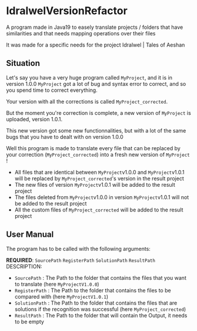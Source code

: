 # IdralwelVersionRefactor

A program made in Java19 to easely translate projects / folders that have similarities and that needs mapping operations over their files

It was made for a specific needs for the project Idralwel | Tales of Aeshan

## Situation

Let's say you have a very huge program called `MyProject`, and it is in version 1.0.0
`MyProject` got a lot of bug and syntax error to correct, and so you spend time to correct everything.

Your version with all the corrections is called `MyProject_corrected`.

But the moment you're correction is complete, a new version of `MyProject` is uploaded, version 1.0.1.

This new version got some new functionnalities, but with a lot of the same bugs that you have to dealt with on version 1.0.0

Well this program is made to translate every file that can be replaced by your correction (`MyProject_corrected`) into a fresh new version of `MyProject` !

- All files that are identical between `MyProject`v1.0.0 and `MyProject`v1.0.1 will be replaced by `MyProject_corrected`'s version in the result project
- The new files of version `MyProject`v1.0.1 will be added to the result project
- The files deleted from `MyProject`v1.0.0 in version `MyProject`v1.0.1 will not be added to the result project
- All the custom files of `MyProject_corrected` will be added to the result project

## User Manual
The program has to be called with the following arguments:

**REQUIRED**: `SourcePath` `RegisterPath` `SolutionPath` `ResultPath`
DESCRIPTION:
- `SourcePath` : The Path to the folder that contains the files that you want to translate (here `MyProjectV1.0.0`)
- `RegisterPath` : The Path to the folder that contains the files to be compared with (here `MyProjectV1.0.1`)
- `SolutionPath` : The Path to the folder that contains the files that are solutions if the recognition was successful (here `MyProject_corrected`)
- `ResultPath` : The Path to the folder that will contain the Output, it needs to be empty

